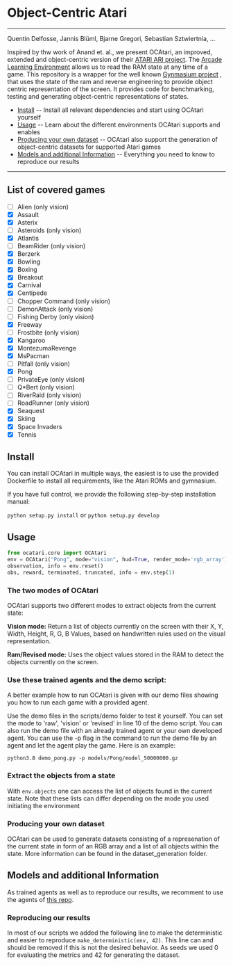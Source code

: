 # Object-Centric Atari

---
Quentin Delfosse, Jannis Blüml, Bjarne Gregori, Sebastian Sztwiertnia, ...

Inspired by thw work of Anand et. al., we present OCAtari, an improved, extended and object-centric version of their [ATARI ARI project](https://github.com/mila-iqia/atari-representation-learning). 
The [Arcade Learning Environment](https://github.com/mgbellemare/Arcade-Learning-Environment) allows us to read the RAM state at any time of a game. 
This repository is a wrapper for the well known [Gynmasium project](https://github.com/Farama-Foundation/Gymnasium) , that uses the state of the ram and reverse engineering 
to provide object centric representation of the screen. It provides code for benchmarking, testing and generating object-centric representations of states.

* [Install](#install) -- Install all relevant dependencies and start using OCAtari yourself
* [Usage](#usage) -- Learn about the different environments OCAtari supports and enables
* [Producing your own dataset](#producing-your-own-dataset) -- OCAtari also support the generation of object-centric datasets for supported Atari games
* [Models and additional Information](#models-and-additional-information) -- Everything you need to know to reproduce our results

--- 

## List of covered games
- [ ] Alien (only vision)
- [X] Assault
- [X] Asterix
- [ ] Asteroids  (only vision)
- [X] Atlantis
- [ ] BeamRider  (only vision)
- [X] Berzerk
- [X] Bowling
- [X] Boxing
- [X] Breakout
- [X] Carnival
- [X] Centipede
- [ ] Chopper Command  (only vision)
- [ ] DemonAttack  (only vision)
- [ ] Fishing Derby  (only vision)
- [X] Freeway
- [ ] Frostbite  (only vision)
- [X] Kangaroo
- [X] MontezumaRevenge
- [X] MsPacman
- [ ] Pitfall  (only vision)
- [X] Pong
- [ ] PrivateEye  (only vision)
- [ ] Q\*Bert  (only vision)
- [ ] RiverRaid  (only vision)
- [ ] RoadRunner  (only vision)
- [X] Seaquest
- [X] Skiing
- [X] Space Invaders
- [X] Tennis

## Install
You can install OCAtari in multiple ways, the easiest is to use the provided Dockerfile to install all requirements, like the Atari ROMs and gymnasium.

If you have full control, we provide the following step-by-step installation manual:

`python setup.py install` or `python setup.py develop`

## Usage

```python
from ocatari.core import OCAtari
env = OCAtari("Pong", mode="vision", hud=True, render_mode='rgb_array')
observation, info = env.reset()
obs, reward, terminated, truncated, info = env.step(1)
```

### The two modes of OCAtari
OCAtari supports two different modes to extract objects from the current state:

**Vision mode:** Return a list of objects currently on the screen with their X, Y, Width, Height, R, G, B Values, based on handwritten rules used on the visual representation. 

**Ram/Revised mode:** Uses the object values stored in the RAM to detect the objects currently on the screen.

### Use these trained agents and the demo script:

A better example how to run OCAtari is given with our demo files showing you how to run each game with a provided agent. 

Use the demo files in the scripts/demo folder to test it yourself. You can set the mode to 'raw', 'vision' or 'revised' in line 10 of the demo script.
You can also run the demo file with an already trained agent or your own developed agent. You can use the -p flag in the command to run the demo file by an agent and let the agent play the game.
Here is an example: 

`python3.8 demo_pong.py -p models/Pong/model_50000000.gz`

### Extract the objects from a state 

With `env.objects` one can access the list of objects found in the current state. Note that these lists can differ depending on the mode you used initiating the environment

### Producing your own dataset

OCAtari can be used to generate datasets consisting of a represenation of the current state in form of an RGB array and a list of all objects within the state. 
More information can be found in the dataset_generation folder. 

## Models and additional Information

As trained agents as well as to reproduce our results, we recomment to use the agents of [this repo](https://github.com/floringogianu/atari-agents).  

### Reproducing our results
In most of our scripts we added the following line to make the deterministic and easier to reproduce `make_deterministic(env, 42)`. This line can and should be removed if this is not the desired behavior. 
As seeds we used 0 for evaluating the metrics and 42 for generating the dataset. 

